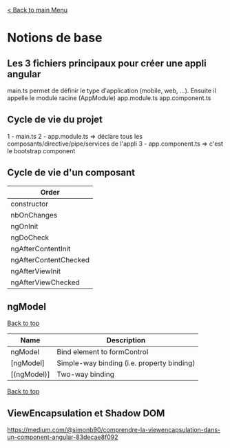 [< Back to main Menu](https://github.com/gsoulie/angular-resources/blob/master/ng-sheet.md)    

# Notions de base   

## Les 3 fichiers principaux pour créer une appli angular

main.ts permet de définir le type d'application (mobile, web, ...). Ensuite il appelle le module racine (AppModule)
app.module.ts
app.component.ts

## Cycle de vie du projet

1 - main.ts
2 - app.module.ts => déclare tous les composants/directive/pipe/services de l'appli
3 - app.component.ts => c'est le bootstrap component

## Cycle de vie d'un composant

| Order   |
|----------|
|constructor|
|nbOnChanges|
|ngOnInit|
|ngDoCheck|
|ngAfterContentInit|
|ngAfterContentChecked|
|ngAfterViewInit|
|ngAfterViewChecked|

## ngModel
[Back to top](#notions-de-base)   

| Name | Description |
| --- | --- |
| ngModel | Bind element to formControl | 
| [ngModel] | Simple-way binding (i.e. property binding) | 
| [(ngModel)] | Two-way binding | 

[Back to top](#notions-de-base)

## ViewEncapsulation et Shadow DOM

https://medium.com/@simonb90/comprendre-la-viewencapsulation-dans-un-component-angular-83decae8f092      
